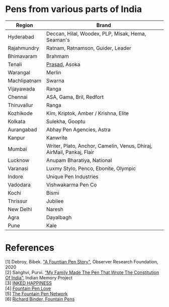 # Pens from various parts of India
| Region            | Brand                                                                  |
| ----------------- | ---------------------------------------------------------------------- |
| Hyderabad         | Deccan, Hilal, Woodex, PLP, Misak, Hema, Seaman's                      |
| Rajahmundry       | Ratnam, Ratnamson, Guider, Leader                                      |
| Bhimavaram        | Brahmam                                                                |
| Tenali            | [Prasad](Pens/Prasad.md), Asoka                                        |
| Warangal          | Merlin                                                                 |
| Machlipatnam      | Swarna                                                                 |
| Vijayawada        | Ranga                                                                  |
| Chennai           | ASA, Gama, Bril, Redfort                                               |
| Thiruvallur       | Ranga                                                                  |
| Kozhikode         | Kim, Kriptok, Amber / Krishna, Elite                                   |
| Kolkata           | Sulekha, Gooptu                                                        |
| Aurangabad        | Abhay Pen Agencies, Astra                                              |
| Kanpur            | Kanwrite                                                               |
| Mumbai            | Writer, Plato, Anchor, Camelin, Venus, Dhiraj, AirMail, Pankaj, Flair  |
| Lucknow           | Anupam Bharatiya, National                                             |
| Varanasi          | Luxmy Stylo, Penco, Ebonite, Olympic                                   |
| Indore            | Unique Pen Industries                                                  |
| Vadodara          | Vishwakarma Pen Co                                                     |
| Kochi             | Bismi                                                                  |
| Thrissur          | Jubilee                                                                |
| New Delhi         | Naresh                                                                 |
| Agra              | Dayalbagh                                                              |
| Pune              | Kale                                                                   |

# References
[1] Debroy, Bibek. ["A Fountian Pen Story"](https://www.orfonline.org/wp-content/uploads/2020/06/ORF-Monograph-Fountain-Pen-Story.pdf), Observer Research Foundation, 2020  
[2] Sanghvi, Purvi. [“My Family Made The Pen That Wrote The Constitution Of India”](https://www.indianmemoryproject.com/122/), Indian Memory Project  
[3] [INKED HAPPINESS](https://www.inkedhappiness.com/)  
[4] [Fountain Pen Love](http://fountainpenlove.blogspot.com/)  
[5] [The Fountain Pen Network](https://www.fountainpennetwork.com/)  
[6] [Richard Binder, Fountain Pens](http://www.richardspens.com/index.html)
